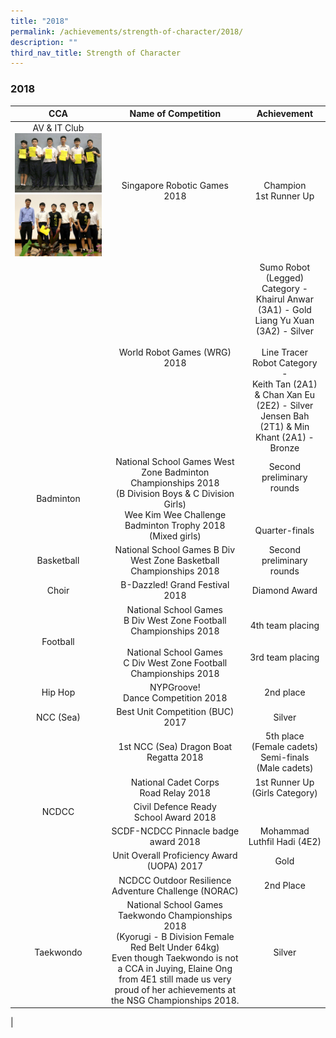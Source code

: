```yaml
---
title: "2018"
permalink: /achievements/strength-of-character/2018/
description: ""
third_nav_title: Strength of Character
---
```

### **2018**

| CCA | Name of Competition | Achievement |
|:---:|:---:|:---:|
| AV & IT Club<br>![](/images/2018%20soc%20cca%201.jpg)<br>![](/images/2018%20soc%20cca%202.jpg) | Singapore Robotic Games 2018 | Champion<br>1st Runner Up |
|  | World Robot Games (WRG) 2018  | Sumo Robot (Legged) Category -<br>Khairul Anwar (3A1) - Gold<br>Liang Yu Xuan (3A2) - Silver<br><br> Line Tracer Robot Category -<br>Keith Tan (2A1) & Chan Xan Eu (2E2) - Silver<br>Jensen Bah (2T1) & Min Khant (2A1) - Bronze |
| Badminton | National School Games West Zone Badminton Championships 2018<br>(B Division Boys & C Division Girls)<br>Wee Kim Wee Challenge Badminton Trophy 2018<br>(Mixed girls) | Second<br>preliminary rounds<br><br><br><br>Quarter-finals |
| Basketball | National School Games B Div West Zone Basketball Championships 2018 | Second preliminary rounds |
| Choir<br> |  B-Dazzled! Grand Festival 2018 | Diamond Award  |
|  Football<br> |  National School Games<br>B Div West Zone Football Championships 2018<br><br> National School Games <br>C Div West Zone Football Championships 2018 | 4th team placing<br><br><br>3rd team placing<br> |
| Hip Hop<br> | NYPGroove!<br>Dance Competition 2018 | 2nd place |
|  NCC (Sea)<br> |  Best Unit Competition (BUC) 2017 | Silver  |
|  |  1st NCC (Sea) Dragon Boat Regatta 2018 |  5th place (Female cadets)<br>Semi-finals (Male cadets) |
|  | National Cadet Corps <br>Road Relay 2018   |  1st Runner Up (Girls Category) |
|  NCDCC | Civil Defence Ready<br>School Award 2018  |   |
|  | SCDF-NCDCC Pinnacle badge award 2018 | Mohammad Luthfil Hadi (4E2) |
|  | Unit Overall Proficiency Award (UOPA) 2017 | Gold |
|  | NCDCC Outdoor Resilience Adventure Challenge (NORAC)  | 2nd Place |
| Taekwondo <br> | National School Games Taekwondo Championships 2018 <br>(Kyorugi - B Division Female Red Belt Under 64kg)<br>Even though Taekwondo is not a CCA in Juying, Elaine Ong from 4E1 still made us very proud of her achievements at the NSG Championships 2018. | Silver |
|